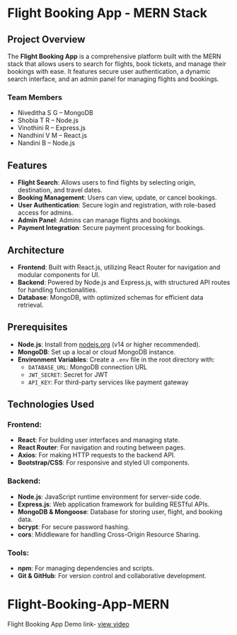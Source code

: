 # Flight Booking App - MERN Stack

## Project Overview

The **Flight Booking App** is a comprehensive platform built with the MERN stack that allows users to search for flights, book tickets, and manage their bookings with ease. It features secure user authentication, a dynamic search interface, and an admin panel for managing flights and bookings.

### Team Members
- Niveditha S G – MongoDB
- Shobia T R – Node.js
- Vinothini R – Express.js
- Nandhini V M – React.js
- Nandini B – Node.js

## Features

- **Flight Search**: Allows users to find flights by selecting origin, destination, and travel dates.
- **Booking Management**: Users can view, update, or cancel bookings.
- **User Authentication**: Secure login and registration, with role-based access for admins.
- **Admin Panel**: Admins can manage flights and bookings.
- **Payment Integration**: Secure payment processing for bookings.

## Architecture

- **Frontend**: Built with React.js, utilizing React Router for navigation and modular components for UI.
- **Backend**: Powered by Node.js and Express.js, with structured API routes for handling functionalities.
- **Database**: MongoDB, with optimized schemas for efficient data retrieval.

## Prerequisites

- **Node.js**: Install from [nodejs.org](https://nodejs.org/) (v14 or higher recommended).
- **MongoDB**: Set up a local or cloud MongoDB instance.
- **Environment Variables**: Create a `.env` file in the root directory with:
  - `DATABASE_URL`: MongoDB connection URL
  - `JWT_SECRET`: Secret for JWT
  - `API_KEY`: For third-party services like payment gateway

## Technologies Used

### Frontend:
- **React**: For building user interfaces and managing state.
- **React Router**: For navigation and routing between pages.
- **Axios**: For making HTTP requests to the backend API.
- **Bootstrap/CSS**: For responsive and styled UI components.

### Backend:
- **Node.js**: JavaScript runtime environment for server-side code.
- **Express.js**: Web application framework for building RESTful APIs.
- **MongoDB & Mongoose**: Database for storing user, flight, and booking data.
- **bcrypt**: For secure password hashing.
- **cors**: Middleware for handling Cross-Origin Resource Sharing.

### Tools:
- **npm**: For managing dependencies and scripts.
- **Git & GitHub**: For version control and collaborative development.

# Flight-Booking-App-MERN
Flight Booking App Demo link- <a href="https://drive.google.com/file/d/1Cb8bDraKP1GvFWSaNeCMAt1IvTivvsZR/view?usp=drive_link">view video</a>
